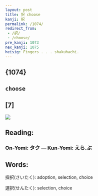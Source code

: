 ```yaml
---
layout: post
title: 択 choose
kanji: 択
permalink: /1074/
redirect_from:
 - /択/
 - /choose/
pre_kanji: 1073
nex_kanji: 1075
heisig: Fingers . . . shakuhachi.
---
```


## {1074}

## `choose`

## [7]

<div class="stroke"><img src="E68A9E.png" /></div>

## Reading:

### On-Yomi: タク &mdash; Kun-Yomi: えら.ぶ

## Words:

採択(さいたく): adoption, selection, choice

選択(せんたく): selection, choice
